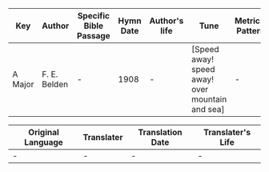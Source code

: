 Key | Author   | Specific Bible Passage     |Hymn Date |Author's life |Tune |Metrical Pattern   |Composer/Source
-- | --------- | ---------------------------|----------|--------------|-----|-------------------|-------------  
A Major |F. E. Belden |- |1908 |- |[Speed away!  speed away! over mountain and sea] |- |-

Original Language | Translater | Translation Date   | Translater's Life  
----------------- | --------- | --------------------|-------------     
\- |- |- |-

